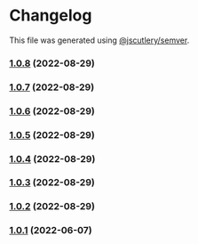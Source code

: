 # Changelog

This file was generated using [@jscutlery/semver](https://github.com/jscutlery/semver).

### [1.0.8](https://gitlab.migoinc.com/migotv/paintbox/compare/react-chip@1.0.7...react-chip@1.0.8) (2022-08-29)

### [1.0.7](https://gitlab.migoinc.com/migotv/paintbox/compare/react-chip@1.0.6...react-chip@1.0.7) (2022-08-29)

### [1.0.6](https://gitlab.migoinc.com/migotv/paintbox/compare/react-chip@1.0.5...react-chip@1.0.6) (2022-08-29)

### [1.0.5](https://gitlab.migoinc.com/migotv/paintbox/compare/react-chip@1.0.4...react-chip@1.0.5) (2022-08-29)

### [1.0.4](https://gitlab.migoinc.com/migotv/paintbox/compare/react-chip@1.0.3...react-chip@1.0.4) (2022-08-29)

### [1.0.3](https://gitlab.migoinc.com/migotv/paintbox/compare/react-chip@1.0.2...react-chip@1.0.3) (2022-08-29)

### [1.0.2](https://gitlab.migoinc.com/migotv/paintbox/compare/react-chip@1.0.1...react-chip@1.0.2) (2022-08-29)

### [1.0.1](https://gitlab.migoinc.com/migotv/paintbox/compare/react-chip@1.0.0...react-chip@1.0.1) (2022-06-07)

